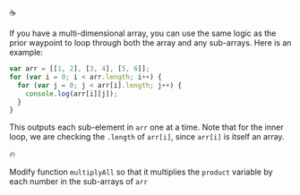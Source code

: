 :coffee:

If you have a multi-dimensional array, you can use the same logic as the prior waypoint to loop through both the array and any sub-arrays. Here is an example:

```javascript
var arr = [[1, 2], [3, 4], [5, 6]];
for (var i = 0; i < arr.length; i++) {
  for (var j = 0; j < arr[i].length; j++) {
    console.log(arr[i][j]);
  }
}
```

This outputs each sub-element in `arr` one at a time. Note that for the inner loop, we are checking the `.length` of `arr[i]`, since `arr[i]` is itself an array.

:fire:

Modify function `multiplyAll` so that it multiplies the `product` variable by each number in the sub-arrays of `arr`
